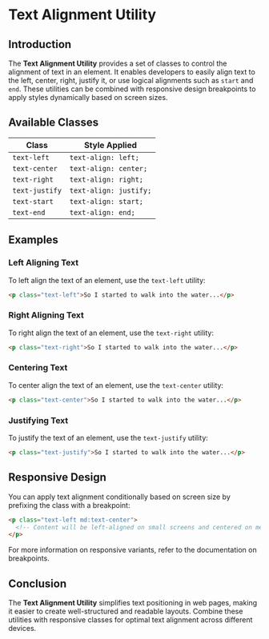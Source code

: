 # Text Alignment Utility

## Introduction
The **Text Alignment Utility** provides a set of classes to control the alignment of text in an element. It enables developers to easily align text to the left, center, right, justify it, or use logical alignments such as `start` and `end`. These utilities can be combined with responsive design breakpoints to apply styles dynamically based on screen sizes.

## Available Classes

| Class          | Style Applied          |
|---------------|-----------------------|
| `text-left`   | `text-align: left;`    |
| `text-center` | `text-align: center;`  |
| `text-right`  | `text-align: right;`   |
| `text-justify`| `text-align: justify;` |
| `text-start`  | `text-align: start;`   |
| `text-end`    | `text-align: end;`     |

## Examples

### Left Aligning Text
To left align the text of an element, use the `text-left` utility:

```html
<p class="text-left">So I started to walk into the water...</p>
```

### Right Aligning Text
To right align the text of an element, use the `text-right` utility:

```html
<p class="text-right">So I started to walk into the water...</p>
```

### Centering Text
To center align the text of an element, use the `text-center` utility:

```html
<p class="text-center">So I started to walk into the water...</p>
```

### Justifying Text
To justify the text of an element, use the `text-justify` utility:

```html
<p class="text-justify">So I started to walk into the water...</p>
```

## Responsive Design
You can apply text alignment conditionally based on screen size by prefixing the class with a breakpoint:

```html
<p class="text-left md:text-center">
  <!-- Content will be left-aligned on small screens and centered on medium and larger screens -->
</p>
```

For more information on responsive variants, refer to the documentation on breakpoints.

## Conclusion
The **Text Alignment Utility** simplifies text positioning in web pages, making it easier to create well-structured and readable layouts. Combine these utilities with responsive classes for optimal text alignment across different devices.

